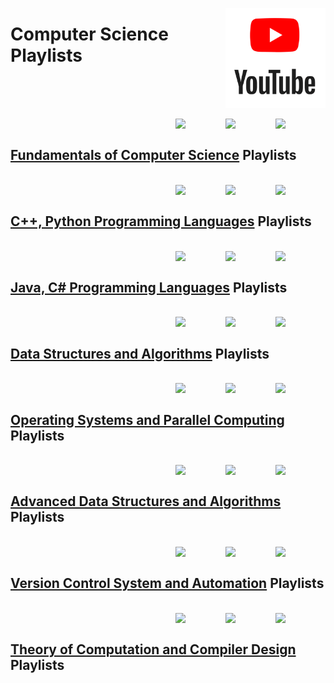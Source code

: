 <a href="https://youtube.com/"><img align="right" width="160" src="/logos/youtube.png"></img></a>

# Computer Science Playlists

<br><br>

<br>
<a href="/youtube-playlists/computer-science/fundamentals-of-computer-science.md"><img align="right" width="80" src="https://github.com/cs-MohamedAyman/cs-MohamedAyman/blob/master/repos-logos/probability-statistics.png"></img></a>
<a href="/youtube-playlists/computer-science/fundamentals-of-computer-science.md"><img align="right" width="80" src="https://github.com/cs-MohamedAyman/cs-MohamedAyman/blob/master/repos-logos/mathematics.png"></img></a>
<a href="/youtube-playlists/computer-science/fundamentals-of-computer-science.md"><img align="right" width="80" src="https://github.com/cs-MohamedAyman/cs-MohamedAyman/blob/master/repos-logos/fundamentals-of-computer-science.png"></img></a>
<br>

## [Fundamentals of Computer Science](/youtube-playlists/computer-science/fundamentals-of-computer-science.md) Playlists

<br>
<a href="/youtube-playlists/computer-science/cpp-python-programming-languages.md"><img align="right" width="80" src="https://github.com/cs-MohamedAyman/cs-MohamedAyman/blob/master/repos-logos/object-oriented-programming.png"></img></a>
<a href="/youtube-playlists/computer-science/cpp-python-programming-languages.md"><img align="right" width="80" src="https://github.com/cs-MohamedAyman/cs-MohamedAyman/blob/master/repos-logos/python.png"></img></a>
<a href="/youtube-playlists/computer-science/cpp-python-programming-languages.md"><img align="right" width="80" src="https://github.com/cs-MohamedAyman/cs-MohamedAyman/blob/master/repos-logos/cpp.png"></img></a>
<br>

## [C++, Python Programming Languages](/youtube-playlists/computer-science/cpp-python-programming-languages.md) Playlists

<br>
<a href="/youtube-playlists/computer-science/java-csharp-programming-languages.md"><img align="right" width="80" src="https://github.com/cs-MohamedAyman/cs-MohamedAyman/blob/master/repos-logos/object-oriented-programming.png"></img></a>
<a href="/youtube-playlists/computer-science/java-csharp-programming-languages.md"><img align="right" width="80" src="https://github.com/cs-MohamedAyman/cs-MohamedAyman/blob/master/repos-logos/csharp.png"></img></a>
<a href="/youtube-playlists/computer-science/java-csharp-programming-languages.md"><img align="right" width="80" src="https://github.com/cs-MohamedAyman/cs-MohamedAyman/blob/master/repos-logos/java.png"></img></a>
<br>

## [Java, C# Programming Languages](/youtube-playlists/computer-science/java-csharp-programming-languages.md) Playlists

<br>
<a href="/youtube-playlists/computer-science/data-structures-and-algorithms.md"><img align="right" width="80" src="https://github.com/cs-MohamedAyman/cs-MohamedAyman/blob/master/repos-logos/algorithms-analysis.png"></img></a>
<a href="/youtube-playlists/computer-science/data-structures-and-algorithms.md"><img align="right" width="80" src="https://github.com/cs-MohamedAyman/cs-MohamedAyman/blob/master/repos-logos/data-structures.png"></img></a>
<a href="/youtube-playlists/computer-science/data-structures-and-algorithms.md"><img align="right" width="80" src="https://github.com/cs-MohamedAyman/cs-MohamedAyman/blob/master/repos-logos/discrete-mathematics.png"></img></a>
<br>

## [Data Structures and Algorithms](/youtube-playlists/computer-science/data-structures-and-algorithms.md) Playlists

<br>
<a href="/youtube-playlists/computer-science/operating-systems-and-parallel-computing.md"><img align="right" width="80" src="https://github.com/cs-MohamedAyman/cs-MohamedAyman/blob/master/repos-logos/high-performance-computing.png"></img></a>
<a href="/youtube-playlists/computer-science/operating-systems-and-parallel-computing.md"><img align="right" width="80" src="https://github.com/cs-MohamedAyman/cs-MohamedAyman/blob/master/repos-logos/parallel-computing.png"></img></a>
<a href="/youtube-playlists/computer-science/operating-systems-and-parallel-computing.md"><img align="right" width="80" src="https://github.com/cs-MohamedAyman/cs-MohamedAyman/blob/master/repos-logos/operating-systems.png"></img></a>
<br>

## [Operating Systems and Parallel Computing](/youtube-playlists/computer-science/operating-systems-and-parallel-computing.md) Playlists

<br>
<a href="/youtube-playlists/computer-science/advanced-data-structures-and-algorithms.md"><img align="right" width="80" src="https://github.com/cs-MohamedAyman/cs-MohamedAyman/blob/master/repos-logos/computer-graphics.png"></img></a>
<a href="/youtube-playlists/computer-science/advanced-data-structures-and-algorithms.md"><img align="right" width="80" src="https://github.com/cs-MohamedAyman/cs-MohamedAyman/blob/master/repos-logos/algorithms-analysis.png"></img></a>
<a href="/youtube-playlists/computer-science/advanced-data-structures-and-algorithms.md"><img align="right" width="80" src="https://github.com/cs-MohamedAyman/cs-MohamedAyman/blob/master/repos-logos/data-structures.png"></img></a>
<br>

## [Advanced Data Structures and Algorithms](/youtube-playlists/computer-science/advanced-data-structures-and-algorithms.md) Playlists

<br>
<a href="/youtube-playlists/computer-science/version-control-system-and-automation.md"><img align="right" width="80" src="https://github.com/cs-MohamedAyman/cs-MohamedAyman/blob/master/repos-logos/conan.png"></img></a>
<a href="/youtube-playlists/computer-science/version-control-system-and-automation.md"><img align="right" width="80" src="https://github.com/cs-MohamedAyman/cs-MohamedAyman/blob/master/repos-logos/cmake.png"></img></a>
<a href="/youtube-playlists/computer-science/version-control-system-and-automation.md"><img align="right" width="80" src="https://github.com/cs-MohamedAyman/cs-MohamedAyman/blob/master/repos-logos/git.png"></img></a>
<br>

## [Version Control System and Automation](/youtube-playlists/computer-science/version-control-system-and-automation.md) Playlists

<br>
<a href="/youtube-playlists/computer-science/theory-of-computation-and-compiler-design.md"><img align="right" width="80" src="https://github.com/cs-MohamedAyman/cs-MohamedAyman/blob/master/repos-logos/compiler-design.png"></img></a>
<a href="/youtube-playlists/computer-science/theory-of-computation-and-compiler-design.md"><img align="right" width="80" src="https://github.com/cs-MohamedAyman/cs-MohamedAyman/blob/master/repos-logos/theory-of-computation.png"></img></a>
<a href="/youtube-playlists/computer-science/theory-of-computation-and-compiler-design.md"><img align="right" width="80" src="https://github.com/cs-MohamedAyman/cs-MohamedAyman/blob/master/repos-logos/programming-languages-concepts.png"></img></a>
<br>

## [Theory of Computation and Compiler Design](/youtube-playlists/computer-science/theory-of-computation-and-compiler-design.md) Playlists
